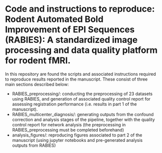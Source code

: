 # Code and instructions to reproduce: Rodent Automated Bold Improvement of EPI Sequences (RABIES): A standardized image processing and data quality platform for rodent fMRI.
In this repository are found the scripts and associated instructions required to reproduce results reported in the manuscript. These consist of three main sections described below:
* RABIES_preprocessing/: conducting the preprocessing of 23 datasets using RABIES, and generation of associated quality control report for assessing registration performance (i.e. results in part 1 of the manuscript).
* RABIES_multicenter_diagnosis/: generating outputs from the confound correction and analysis stages of the pipeline, together with the quality control report for network analysis (the preprocessing in RABIES_preprocessing must be completed beforehand)
* analysis_figures/: reproducing figures associated to part 2 of the manuscript (using jupyter notebooks and pre-generated analysis outputs from RABIES)
